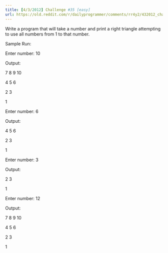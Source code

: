 ```yaml
---
title: [4/3/2012] Challenge #35 [easy]
url: https://old.reddit.com/r/dailyprogrammer/comments/rr4y2/432012_challenge_35_easy/
---
```


Write a program that will take a number and print a right triangle attempting to use all numbers from 1 to that number.



Sample Run:



Enter number:  10

Output:

7 8 9 10

4 5 6

2 3

1



Enter number:  6

Output:

4 5 6

2 3

1



Enter number:  3

Output:

2 3

1



Enter number:  12

Output:

7 8 9 10

4 5 6

2 3

1